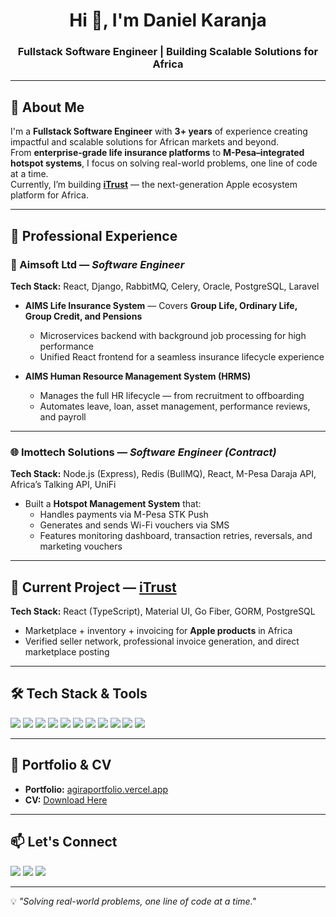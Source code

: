 <!-- Profile Header -->
<h1 align="center">Hi 👋, I'm Daniel Karanja</h1>
<h3 align="center">Fullstack Software Engineer | Building Scalable Solutions for Africa</h3>

---

## 🚀 About Me
I'm a **Fullstack Software Engineer** with **3+ years** of experience creating impactful and scalable solutions for African markets and beyond.  
From **enterprise-grade life insurance platforms** to **M-Pesa–integrated hotspot systems**, I focus on solving real-world problems, one line of code at a time.  
Currently, I’m building **[iTrust](https://itrust-website.vercel.app/)** — the next-generation Apple ecosystem platform for Africa.

---

## 💼 Professional Experience

### 🏢 Aimsoft Ltd — *Software Engineer*
**Tech Stack:** React, Django, RabbitMQ, Celery, Oracle, PostgreSQL, Laravel  

- **AIMS Life Insurance System** — Covers **Group Life, Ordinary Life, Group Credit, and Pensions**  
  - Microservices backend with background job processing for high performance  
  - Unified React frontend for a seamless insurance lifecycle experience  

- **AIMS Human Resource Management System (HRMS)**  
  - Manages the full HR lifecycle — from recruitment to offboarding  
  - Automates leave, loan, asset management, performance reviews, and payroll  

---

### 🌐 Imottech Solutions — *Software Engineer (Contract)*
**Tech Stack:** Node.js (Express), Redis (BullMQ), React, M-Pesa Daraja API, Africa’s Talking API, UniFi  

- Built a **Hotspot Management System** that:  
  - Handles payments via M-Pesa STK Push  
  - Generates and sends Wi-Fi vouchers via SMS  
  - Features monitoring dashboard, transaction retries, reversals, and marketing vouchers  

---

## 🚧 Current Project — [iTrust](https://itrust-website.vercel.app/)
**Tech Stack:** React (TypeScript), Material UI, Go Fiber, GORM, PostgreSQL  

- Marketplace + inventory + invoicing for **Apple products** in Africa  
- Verified seller network, professional invoice generation, and direct marketplace posting  

---

## 🛠 Tech Stack & Tools
<p>
  <img src="https://img.shields.io/badge/Frontend-React-informational?style=for-the-badge&logo=react&logoColor=white&color=61DAFB"/>
  <img src="https://img.shields.io/badge/Frontend-Next.js-informational?style=for-the-badge&logo=next.js&logoColor=white&color=000000"/>
  <img src="https://img.shields.io/badge/Backend-Django-informational?style=for-the-badge&logo=django&logoColor=white&color=092E20"/>
  <img src="https://img.shields.io/badge/Backend-GoFiber-informational?style=for-the-badge&logo=go&logoColor=white&color=00ADD8"/>
  <img src="https://img.shields.io/badge/Backend-Node.js-informational?style=for-the-badge&logo=node.js&logoColor=white&color=339933"/>
  <img src="https://img.shields.io/badge/Database-PostgreSQL-informational?style=for-the-badge&logo=postgresql&logoColor=white&color=336791"/>
  <img src="https://img.shields.io/badge/Database-Oracle-informational?style=for-the-badge&logo=oracle&logoColor=white&color=F80000"/>
  <img src="https://img.shields.io/badge/Message%20Broker-RabbitMQ-informational?style=for-the-badge&logo=rabbitmq&logoColor=white&color=FF6600"/>
  <img src="https://img.shields.io/badge/Task%20Queue-Celery-informational?style=for-the-badge&logo=celery&logoColor=white&color=37814A"/>
  <img src="https://img.shields.io/badge/Cache-Redis-informational?style=for-the-badge&logo=redis&logoColor=white&color=DC382D"/>
  <img src="https://img.shields.io/badge/Tools-Docker-informational?style=for-the-badge&logo=docker&logoColor=white&color=2496ED"/>
</p>

---

## 📄 Portfolio & CV
- **Portfolio:** [agiraportfolio.vercel.app](https://agiraportfolio.vercel.app)
- **CV:** [Download Here](https://agiraportfolio.vercel.app/portfoliocv.pdf)

---

## 📫 Let's Connect
<p>
  <a href="mailto:danielkaranja65@gmail.com"><img src="https://img.shields.io/badge/Email-danielkaranja65%40gmail.com-red?style=for-the-badge&logo=gmail&logoColor=white"/></a>
  <a href="tel:+254711754449"><img src="https://img.shields.io/badge/Mobile-%2B254%20711%20754%20449-green?style=for-the-badge&logo=whatsapp&logoColor=white"/></a>
  <a href="https://www.linkedin.com/in/danielkaranja/"><img src="https://img.shields.io/badge/LinkedIn-Daniel%20Karanja-blue?style=for-the-badge&logo=linkedin&logoColor=white"/></a>
</p>

---

💡 *"Solving real-world problems, one line of code at a time."*
